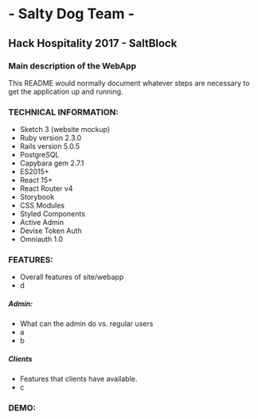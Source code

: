 # - Salty Dog Team -

## Hack Hospitality 2017 - SaltBlock

### Main description of the WebApp

This README would normally document whatever steps are necessary to get the
application up and running.

### TECHNICAL INFORMATION:

- Sketch 3 (website mockup)
- Ruby version 2.3.0
- Rails version 5.0.5
- PostgreSQL
- Capybara gem 2.7.1
- ES2015+
- React 15+
- React Router v4
- Storybook
- CSS Modules
- Styled Components
- Active Admin
- Devise Token Auth
- Omniauth 1.0

### FEATURES:

- Overall features of site/webapp
- d

##### Admin:

- What can the admin do vs. regular users
- a
- b

##### Clients

- Features that clients have available.
- c


### DEMO:

